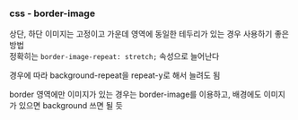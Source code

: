 ### css - border-image
상단, 하단 이미지는 고정이고 가운데 영역에 동일한 테두리가 있는 경우 사용하기 좋은 방법  
정확히는 `border-image-repeat: stretch;` 속성으로 늘어난다

경우에 따라 background-repeat을 repeat-y로 해서 늘려도 됨

border 영역에만 이미지가 있는 경우는 border-image를 이용하고, 배경에도 이미지가 있으면 background 쓰면 될 듯
